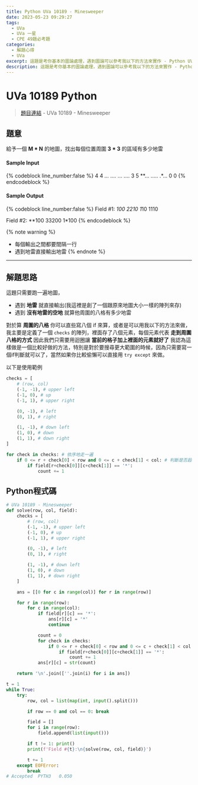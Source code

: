 ```yaml
---
title: Python UVa 10189 - Minesweeper
date: 2023-05-23 09:29:27
tags:
  - UVa
  - UVa 一星
  - CPE 49題必考題
categories:
  - 解題心得
  - UVa
excerpt: 這題是考你基本的圖論處理，遇到圖論可以參考我以下的方法來實作 - Python UVa 10189 - Minesweeper 解題心得
description: 這題是考你基本的圖論處理，遇到圖論可以參考我以下的方法來實作 - Python UVa 10189 - Minesweeper 解題心得
---
```

# UVa 10189 Python

>[題目連結](https://onlinejudge.org/index.php?option=onlinejudge&Itemid=8&page=show_problem&problem=1130) - UVa 10189 - Minesweeper


## 題意
給予一個 **M * N** 的地圖，找出每個位置周圍 **3 * 3** 的區域有多少地雷


#### Sample Input 
{% codeblock line_number:false %}
4 4
*...
....
.*..
....
3 5
**...
.....
.*...
0 0
{% endcodeblock %}

#### Sample Output 
{% codeblock line_number:false %}
Field #1:
*100
2210
1*10
1110

Field #2:
**100
33200
1*100
{% endcodeblock %}

{% note warning %}
* 每個輸出之間都要間隔一行
* 遇到地雷直接輸出地雷
{% endnote %}

---

## 解題思路
這題只需要跑一遍地圖，
* 遇到 **地雷** 就直接輸出(我這裡是創了一個跟原來地圖大小一樣的陣列來存)
* 遇到 **沒有地雷的空地** 就算他周圍的八格有多少地雷

對於算 **周圍的八格** 你可以直些寫八個 if 來算，或者是可以用我以下的方法來做，
我主要是定義了一個 `checks` 的陣列，裡面存了八個元素，每個元素代表 **走到周圍八格的方式** 因此我們只需要用迴圈讓 **當前的格子加上裡面的元素就好了**
我認為這樣做是一個比較好做的方法，特別是對於要搜尋更大範圍的時候，因為只需要寫一個if判斷就可以了，當然如果你比較偷懶可以直接用 `try except` 來做。<br>

以下是使用範例
```python
checks = [
    # (row, col)
    (-1, -1), # upper left
    (-1, 0), # up
    (-1, 1), # upper right

    (0, -1), # left
    (0, 1), # right

    (1, -1), # down left
    (1, 0), # down
    (1, 1), # down right 
]

for check in checks: # 依序地走一遍
    if 0 <= r + check[0] < row and 0 <= c + check[1] < col: # 判斷是否超出陣列
        if field[r+check[0]][c+check[1]] == '*':
            count += 1
```

## Python程式碼
```python
# UVa 10189 - Minesweeper
def solve(row, col, field):
    checks = [
        # (row, col)
        (-1, -1), # upper left
        (-1, 0), # up
        (-1, 1), # upper right

        (0, -1), # left
        (0, 1), # right

        (1, -1), # down left
        (1, 0), # down
        (1, 1), # down right 
    ]

    ans = [[0 for c in range(col)] for r in range(row)]

    for r in range(row):
        for c in range(col):
            if field[r][c] == '*':
                ans[r][c] = '*'
                continue

            count = 0
            for check in checks:
                if 0 <= r + check[0] < row and 0 <= c + check[1] < col:
                    if field[r+check[0]][c+check[1]] == '*':
                        count += 1
            ans[r][c] = str(count)

    return '\n'.join([''.join(i) for i in ans])

t = 1
while True:
    try:
        row, col = list(map(int, input().split()))

        if row == 0 and col == 0: break

        field = []
        for i in range(row):
            field.append(list(input()))

        if t != 1: print()
        print(f'Field #{t}:\n{solve(row, col, field)}')

        t += 1
    except EOFError:
        break
# Accepted	PYTH3	0.050
```